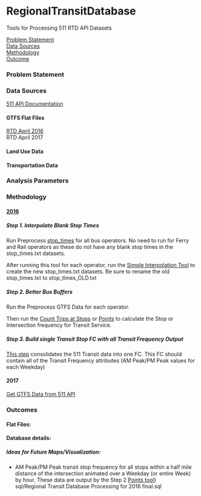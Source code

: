 # RegionalTransitDatabase  

Tools for Processing 511 RTD API Datasets  

[Problem Statement](#problem-statement)   
[Data Sources](#data-sources)   
[Methodology](#methodology)   
[Outcome](#outcome)   

### Problem Statement  

### Data Sources   

[511 API Documentation](https://metrotrans-my.sharepoint.com/personal/ksmith_mtc_ca_gov/_layouts/15/guestaccess.aspx?guestaccesstoken=LaSLmz8PqjHcCy3J9t5JWiVYbBx2wq7AOn7XAeSI65c%3d&docid=2_1b3fffc8d501f42949c5c14bb423aa445)

#### GTFS Flat Files    
[RTD April 2016](https://mtcdrive.box.com/v/gtfs)  
RTD April 2017   

#### Land Use Data    

#### Transportation Data   

### Analysis Parameters   

### Methodology   

#### [2016](https://metrotrans-my.sharepoint.com/personal/ksmith_mtc_ca_gov/_layouts/15/WopiFrame.aspx?sourcedoc=%7B2FB81C2E-8CF6-4BA4-8994-6B36F7E1B647%7D&file=511%20Data%20API%20Documentation.docx&action=default)

##### Step 1. Interpolate Blank Stop Times   

Run Preprocess [stop_times](https://github.com/Esri/public-transit-tools/tree/6451cf1de24d4e5b7337df402135f351a7eaf181/interpolate-blank-stop-times/scripts) for all bus operators. No need to run for Ferry and Rail operators as these do not have any blank stop times in the stop_times.txt datasets.   

After running this tool for each operator, run the [Simple Interpolation Tool](https://github.com/Esri/public-transit-tools/blob/6451cf1de24d4e5b7337df402135f351a7eaf181/interpolate-blank-stop-times/scripts/simple_interpolate.py) to create the new stop_times.txt datasets. Be sure to rename the old stop_times.txt to stop_times_OLD.txt   

##### Step 2. Better Bus Buffers   

Run the Preprocess GTFS Data for each operator.   

Then run the [Count Trips at Stops](https://github.com/Esri/public-transit-tools/blob/master/better-bus-buffers/scripts/BBB_CountTripsAtStops.py) or [Points](https://github.com/Esri/public-transit-tools/blob/6451cf1de24d4e5b7337df402135f351a7eaf181/better-bus-buffers/scripts/BBB_CountTripsAtPoints.py) to calculate the Stop or Intersection frequency for Transit Service.   

##### Step 3. Build single Transit Stop FC with all Transit Frequency Output  

[This step](https://github.com/MetropolitanTransportationCommission/RegionalTransitDatabase/blob/06839cf5c2bb3dc15e72f64683754ff8ea168811/sql/Regional%20Transit%20Database%20Processing%20for%202016%20final.sql) consolidates the 511 Transit data into one FC. This FC should contain all of the Transit Frequency attributes (AM Peak/PM Peak values for each Weekday)   

#### 2017   

[Get GTFS Data from 511 API](https://github.com/MetropolitanTransportationCommission/RegionalTransitDatabase/blob/0b8fd03cba12a41753d44c8504f3285563a78ae6/get_511_gtfs_zips.py)   

### Outcomes   

#### Flat Files:   

#### Database details:   

##### Ideas for Future Maps/Visualization:   

-  AM Peak/PM Peak transit stop frequency for all stops within a half mile distance of the intersection animated over a Weekday (or entire Week) by hour. These data are output by the Step 2 [Points tool](https://github.com/Esri/public-transit-tools/blob/6451cf1de24d4e5b7337df402135f351a7eaf181/better-bus-buffers/scripts/BBB_CountTripsAtPoints.py))      
sql/Regional Transit Database Processing for 2016 final.sql
